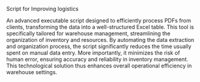 Script for Improving logistics 

An advanced executable script designed to efficiently process PDFs from clients, 
transforming the data into a well-structured Excel table. This tool is specifically
tailored for warehouse management, streamlining the organization of inventory and resources.
By automating the data extraction and organization process, the script significantly reduces 
the time usually spent on manual data entry. More importantly, it minimizes the risk of human error,
ensuring accuracy and reliability in inventory management. This technological solution thus enhances 
overall operational efficiency in warehouse settings.
